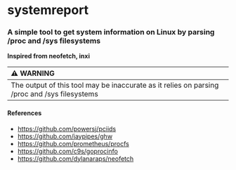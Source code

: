 # systemreport

### A simple tool to get system information on Linux by parsing /proc and /sys filesystems

**Inspired from neofetch, inxi**

| :warning: WARNING          |
|:---------------------------|
| The output of this tool may be inaccurate as it relies on parsing /proc and /sys filesystems |

#### References
- https://github.com/powersj/pciids
- https://github.com/jaypipes/ghw
- https://github.com/prometheus/procfs
- https://github.com/c9s/goprocinfo
- https://github.com/dylanaraps/neofetch
